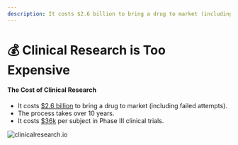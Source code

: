```yaml
---
description: It costs $2.6 billion to bring a drug to market (including failed attempts).
---
```


# 💰 Clinical Research is Too Expensive

#### The Cost of Clinical Research

* It costs [$2.6 billion](https://www.semanticscholar.org/paper/Innovation-in-the-pharmaceutical-industry%3A-New-of-DiMasi-Grabowski/3275f31c072ac11c6ca7a5260bd535720f07df41) to bring a drug to market (including failed attempts).
* The process takes over 10 years.
* It costs [$36k](https://www.clinicalleader.com/doc/getting-a-handle-on-clinical-trial-costs-0001) per subject in Phase III clinical trials.

&#x20;

![clinicalresearch.io](../.gitbook/assets/cost-of-clinical-trials.png)



